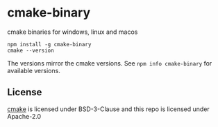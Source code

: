 # cmake-binary

cmake binaries for windows, linux and macos

```
npm install -g cmake-binary
cmake --version
```

The versions mirror the cmake versions. See `npm info cmake-binary` for available versions.

## License

[cmake](https://cmake.org) is licensed under BSD-3-Clause and this repo is licensed under Apache-2.0
